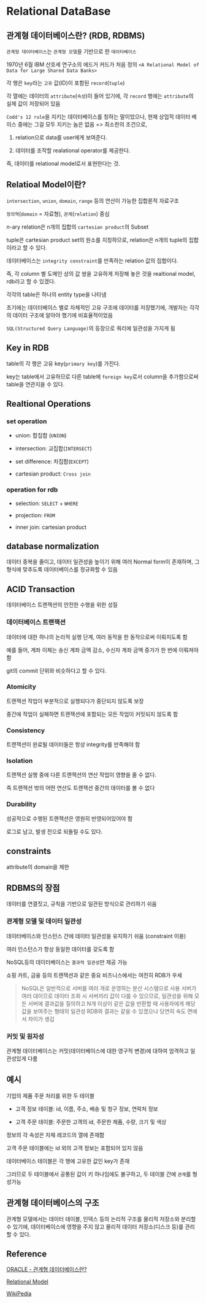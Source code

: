 # Relational DataBase

## 관계형 데이터베이스란? (RDB, RDBMS)

`관계형 데이터베이스`는 `관계형 모델`을 기반으로 한 `데이터베이스`

1970년 6월 IBM 산호세 연구소의 에드거 커드가 처음 정의 `<A Relational Model of Data for Large Shared Data Banks>`

각 행은 `key`라는 `고유` 값(ID)이 포함된 `record`(`tuple`)

각 열에는 데이터의 `attribute`(`속성`)이 들어 있기에, 각 `record` 행에는 `attribute`의 실제 값이 저장되어 있음

`Codd's 12 rule`을 지키는 데이터베이스를 칭하는 말이었으나, 현재 상업적 데이터 베이스 중에는 그걸 모두 지키는 놈은 없음
 => 최소한의 조건으로,

1. relation으로 data를 user에게 보여준다.

2. 데이터를 조작할 realational operator를 제공한다.

즉, 데이터를 relational model로서 표현한다는 것.

## Relatioal Model이란?

`intersection`, `union`, `domain`, `range` 등의 연산이 가능한 집합론적 자료구조

`정의역`(`domain` = 자료형), `관계`(`relation`) 중심

n-ary relation은 n개의 집합의 `cartesian product`의 Subset

tuple은 cartesian product set의 원소를 지칭하므로, relation은 n개의 tuple의 집합이라고 할 수 있다.

데이터베이스는 `integrity constraint`를 만족하는 relation 값의 집합이다.

즉, 각 column 별 도메인 상의 값 쌍을 고유하게 저장해 놓은 것을 realtional model, rdb라고 할 수 있겠다.  

각각의 table은 하나의 entity type을 나타냄

초기에는 데이터베이스 별로 자체적인 고유 구조에 데이터를 저장했기에, 개발자는 각각의 데이터 구조에 알아야 했기에 비효율적이었음

`SQL(Structured Query Language)`의 등장으로 쿼리에 일관성을 가지게 됨

## Key in RDB

table의 각 행은 고유 key(`primary key`)를 가진다.

key는 table에서 고유하므로 다른 table에 `foreign key`로서 column을 추가함으로써 table을 연관지을 수 있다.

## Realtional Operations

### set operation

- union: 합집합 (`UNION`)

- intersection: 교집합(`INTERSECT`)

- set difference: 차집합(`EXCEPT`)

- cartesian product: `Cross join`
  
### operation for rdb

- selection: `SELECT` + `WHERE`

- projection: `FROM`

- inner join: cartesian product

## database normalization

데이터 중복을 줄이고, 데이터 일관성을 높이기 위해 여러 Normal form이 존재하며, 그 형식에 맞추도록 데이터베이스를 정규화할 수 있음

## ACID Transaction

데이터베이스 트랜잭션의 안전한 수행을 위한 성질

### 데이터베이스 트랜잭션

데이터에 대한 하나의 논리적 실행 단계, 여러 동작을 한 동작으로써 이뤄지도록 함

예를 들어, 계좌 이체는 송신 계좌 금액 감소, 수신자 계좌 금액 증가가 한 번에 이뤄져야 함

git의 commit 단위와 비슷하다고 할 수 있다.

### Atomicity

트랜잭션 작업이 부분적으로 실행되다가 중단되지 않도록 보장

중간에 작업이 실패하면 트랜잭션에 포함되는 모든 작업이 커밋되지 않도록 함

### Consistency

트랜잭션이 완료될 데이터들은 항상 integrity를 만족해야 함

### Isolation

트랜잭션 실행 중에 다른 트랜잭션의 연산 작업이 영향을 줄 수 없다.

즉 트랜잭션 밖의 어떤 연산도 트랜잭션 중간의 데이터를 볼 수 없다

### Durability

성공적으로 수행된 트랜잭션은 영원히 반영되어있어야 함

로그로 남고, 발생 전으로 되돌릴 수도 있다.

## constraints

attribute의 domain을 제한

## RDBMS의 장점

데이터를 연결짓고, 규칙을 기반으로 일관된 방식으로 관리하기 쉬움

### 관계형 모델 및 데이터 일관성

데이터베이스와 인스턴스 간에 데이터 일관성을 유지하기 쉬움 (constraint 이용)

여러 인스턴스가 항상 동일한 데이터를 갖도록 함

NoSQL등의 데이터베이스는 `결과적 일관성`만 제공 가능

쇼핑 카트, 금융 등의 트랜잭션과 같은 중요 비즈니스에서는 여전히 RDB가 우세

> NoSQL은 일반적으로 서버를 여러 개로 운영하는 분산 시스템으로 사용
> 서버가 여러 대이므로 데이터 조회 시 서버끼리 값이 다를 수 있으므로,
> 일관성을 위해 모든 서버에 결과값을 질의하고 N개 이상이 같은 값을
> 반환할 때 사용자에게 해당 값을 보여주는 형태의 일관성
> RDB와 결과는 같을 수 있겠으나 당연히 속도 면에서 차이가 생김

### 커밋 및 원자성

관계형 데이터베이스는 커밋(데이터베이스에 대한 영구적 변경)에 대하여 엄격하고 일관성있게 다룸

## 예시

기업의 제품 주문 처리를 위한 두 테이블

- 고객 정보 테이블: id, 이름, 주소, 배송 및 청구 정보, 연락처 정보

- 고객 주문 테이블: 주문한 고객의 id, 주문한 제품, 수량, 크기 및 색상

정보의 각 속성은 자체 레코드의 열에 존재함

고객 주문 테이블에는 id 외의 고객 정보는 포함되어 있지 않음

데이터베이스 테이블은 각 행에 고유한 값인 key가 존재

그러므로 두 테이블에서 공통된 값이 키 하나임에도 불구하고, 두 테이블 간에 `관계`를 형성가능

## 관계형 데이터베이스의 구조

관계형 모델에서는 데이터 테이블, 인덱스 등의 논리적 구조를 물리적 저장소와 분리할 수 있기에, 데이터베이스에 영향을 주지 않고 물리적 데이터 저장소(디스크 등)를 관리할 수 있다.



## Reference

[ORACLE - 관계형 데이터베이스란?](https://www.oracle.com/kr/database/what-is-a-relational-database/)

[Relational Model](http://wiki.c2.com/?RelationalModel)

[WikiPedia](https://en.wikipedia.org/wiki/Relational_database)

